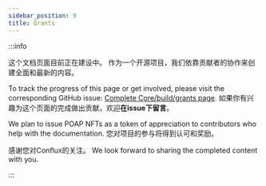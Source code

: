 ```yaml
---
sidebar_position: 9
title: Grants
---
```


:::info

这个文档页面目前正在建设中。 作为一个开源项目，我们依靠贡献者的协作来创建全面和最新的内容。

To track the progress of this page or get involved, please visit the corresponding GitHub issue: [Complete Core/build/grants page](https://github.com/Conflux-Chain/conflux-documentation/issues/119). 如果你有兴趣为这个页面的完成做出贡献，欢迎**在issue下留言**。

We plan to issue POAP NFTs as a token of appreciation to contributors who help with the documentation. 您对项目的参与将得到认可和奖励。

感谢您对Conflux的关注。 We look forward to sharing the completed content with you.

:::
